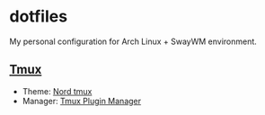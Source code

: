 # dotfiles

My personal configuration for Arch Linux + SwayWM environment.

## [Tmux](https://github.com/tmux/tmux)
- Theme: [Nord tmux](https://github.com/arcticicestudio/nord-tmux)
- Manager: [Tmux Plugin Manager](https://github.com/tmux-plugins/tpm)
